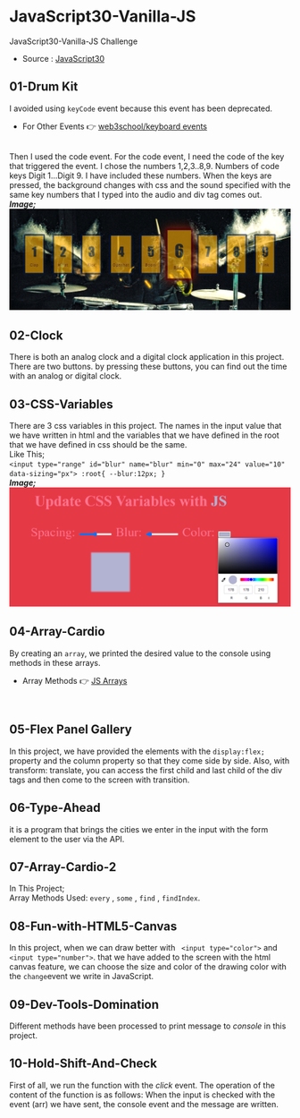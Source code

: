 # JavaScript30-Vanilla-JS 
JavaScript30-Vanilla-JS Challenge 
* Source : [JavaScript30](https://javascript30.com/)
## 01-Drum Kit 
I avoided using `keyCode` event because this event has been deprecated. 
<br/> 
* For Other Events :point_right:  [web3school/keyboard events](https://www.w3schools.com/jsref/obj_keyboardevent.asp) 
<br/> 
Then I used the code event. For the code event, I need the code of the key that triggered the event. I chose the numbers 1,2,3..8,9. Numbers of code keys Digit 1...Digit 9. I have included these numbers. When the keys are pressed, the background changes with css and the sound specified with the same key numbers that I typed into the audio and div tag comes out.
<br/>
<b><em>Image;</em></b>
<br/>
<img src="./01-DrumKit/image.png">

## 02-Clock
There is both an analog clock and a digital clock application in this project. There are two buttons. by pressing these buttons, you can find out the time with an analog or digital clock.

## 03-CSS-Variables
There are 3 css variables in this project. The names in the input value that we have written in html and the variables that we have defined in the root that we have defined in css should be the same.
<br/>
Like This;
<br/>
`<input type="range" id="blur" name="blur" min="0" max="24" value="10" data-sizing="px">
:root{
    --blur:12px;
}`
<br/>
<b><em>Image;</em></b>
<br/>
<img src="./03-CSS-Variables/variable.png">

## 04-Array-Cardio
By creating an `array`, we printed the desired value to the console using methods in these arrays.
<br/>
* Array Methods :point_right:  [JS Arrays](https://developer.mozilla.org/en-US/docs/Web/JavaScript/Reference/Global_Objects/Array)
<br/>

## 05-Flex Panel Gallery
In this project, we have provided the elements with the `display:flex;` property and the column property so that they come side by side. Also, with transform: translate, you can access the first child and last child of the div tags and then come to the screen with transition.

## 06-Type-Ahead
it is a program that brings the cities we enter in the input with the form element to the user via the API.

## 07-Array-Cardio-2
In This Project; <br/>
Array Methods Used: `every` , `some` , `find` , `findIndex`.

## 08-Fun-with-HTML5-Canvas
In this project, when we can draw better with ` <input type="color">` and `<input type="number">`. that we have added to the screen with the html canvas feature, we can choose the size and color of the drawing color with the `change`event we write in JavaScript.

## 09-Dev-Tools-Domination
Different methods have been processed to print message to <em>console</em> in this project.

## 10-Hold-Shift-And-Check
First of all, we run the function with the <em>click</em> event. The operation of the content of the function is as follows: When the input is checked with the event (arr) we have sent, the console event and the message are written.